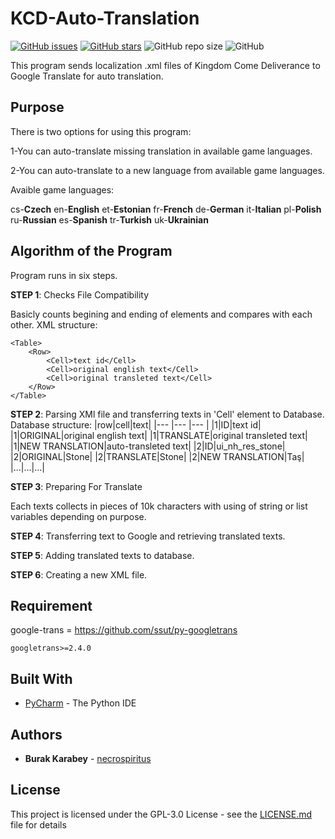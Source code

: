 # KCD-Auto-Translation
[![GitHub issues](https://img.shields.io/github/issues/necrospiritus/KCD-Auto-Translation?style=plastic)](https://github.com/necrospiritus/KCD-Auto-Translation/issues)
[![GitHub stars](https://img.shields.io/github/stars/necrospiritus/KCD-Auto-Translation?style=plastic)](https://github.com/necrospiritus/KCD-Auto-Translation/stargazers)
![GitHub repo size](https://img.shields.io/github/repo-size/necrospiritus/KCD-Auto-Translation?style=plastic)
![GitHub](https://img.shields.io/github/license/necrospiritus/KCD-Auto-Translation?style=plastic)

This program sends localization .xml files of Kingdom Come Deliverance to Google Translate for auto translation.

## Purpose

There is two options for using this program:

1-You can auto-translate missing translation in available game languages.

2-You can auto-translate to a new language from available game languages.

Avaible game languages:

cs-**Czech**
en-**English**
et-**Estonian**
fr-**French**
de-**German**
it-**Italian**
pl-**Polish**
ru-**Russian**
es-**Spanish**
tr-**Turkish**
uk-**Ukrainian**

## Algorithm of the Program

Program runs in six steps.

**STEP 1**: Checks File Compatibility

Basicly counts begining and ending of elements and compares with each other. XML structure: 
	
	<Table>
		<Row>
			<Cell>text id</Cell>
			<Cell>original english text</Cell>
			<Cell>original transleted text</Cell>
		</Row>
	</Table>

**STEP 2**: Parsing XMl file and transferring texts in 'Cell' element to Database.
	Database structure:
	|row|cell|text|
|--- |--- |--- |
|1|ID|text id|
|1|ORIGINAL|original english text|
|1|TRANSLATE|original transleted text|
|1|NEW TRANSLATION|auto-transleted text|
|2|ID|ui_nh_res_stone|
|2|ORIGINAL|Stone|
|2|TRANSLATE|Stone|
|2|NEW TRANSLATION|Taş|
|...|...|...|

**STEP 3**: Preparing For Translate

Each texts collects in pieces of 10k characters with using of string or list variables depending on purpose.

**STEP 4**: Transferring text to Google and retrieving translated texts.

**STEP 5**: Adding translated texts to database.

**STEP 6**: Creating a new XML file.
## Requirement

google-trans = https://github.com/ssut/py-googletrans

```
googletrans>=2.4.0
```

## Built With

* [PyCharm](https://www.jetbrains.com/pycharm/) - The Python IDE

## Authors

* **Burak Karabey** - [necrospiritus](https://github.com/necrospiritus)

## License

This project is licensed under the GPL-3.0 License - see the [LICENSE.md](LICENSE.md) file for details



